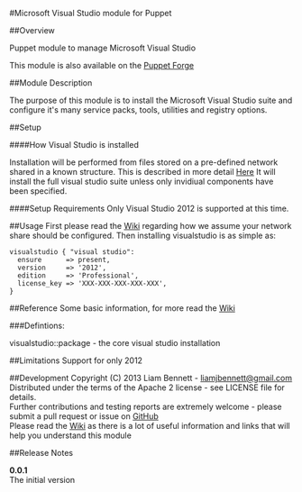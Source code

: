 #Microsoft Visual Studio module for Puppet


##Overview

Puppet module to manage Microsoft Visual Studio

This module is also available on the [Puppet Forge](https://forge.puppetlabs.com/liamjbennett/visualstudio)


##Module Description

The purpose of this module is to install the Microsoft Visual Studio suite and configure it's many service packs, tools, utilities and registry options.

##Setup

####How Visual Studio is installed

Installation will be performed from files stored on a pre-defined network shared in a known structure. This is described in more detail [Here]()
It will install the full visual studio suite unless only invidiual components have been specified.

####Setup Requirements
Only Visual Studio 2012 is supported at this time.

##Usage
First please read the [Wiki](https://github.com/liamjbennett/puppet-visualstudio/wiki) regarding how we assume your network
share should be configured. Then installing visualstudio is as simple as:

    visualstudio { "visual studio":
      ensure      => present,
      version     => '2012',
      edition     => 'Professional',
      license_key => 'XXX-XXX-XXX-XXX-XXX',
    }


##Reference
Some basic information, for more read the [Wiki](https://github.com/liamjbennett/puppet-visualstudio/wiki)

###Defintions:

visualstudio::package     - the core visual studio installation <br/>


##Limitations
Support for only 2012 <br/>


##Development
Copyright (C) 2013 Liam Bennett - <liamjbennett@gmail.com> <br/>
Distributed under the terms of the Apache 2 license - see LICENSE file for details. <br/>
Further contributions and testing reports are extremely welcome - please submit a pull request or issue on [GitHub](https://github.com/liamjbennett/puppet-visualstudio) <br/>
Please read the [Wiki](https://github.com/liamjbennett/puppet-visualstudio/wiki) as there is a lot of useful information and links that will help you understand this module <br/>


##Release Notes

__0.0.1__ <br/>
The initial version
